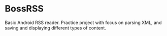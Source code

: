 # BossRSS

Basic Android RSS reader. Practice project with focus on parsing XML, and saving and displaying different types of content.

